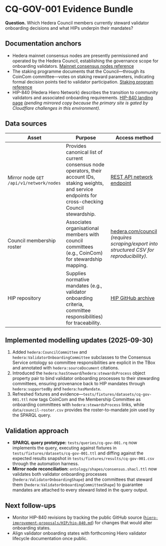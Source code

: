 # CQ-GOV-001 Evidence Bundle

**Question.** Which Hedera Council members currently steward validator onboarding decisions and what HIPs underpin their mandates?

## Documentation anchors

* Hedera mainnet consensus nodes are presently permissioned and operated by the Hedera Council, establishing the governance scope for onboarding validators. [Mainnet consensus nodes reference](https://raw.githubusercontent.com/hashgraph/hedera-docs/main/networks/mainnet/mainnet-nodes/README.md)
* The staking programme documents that the Council—through its CoinCom committee—votes on staking reward parameters, indicating formal decision points tied to validator participation. [Staking program reference](https://raw.githubusercontent.com/hashgraph/hedera-docs/main/core-concepts/staking/staking.md#phase-iii-staking-rewards-program-launch)
* HIP-840 (Hedera Hiero Network) describes the transition to community validators and associated onboarding requirements. [HIP-840 landing page](https://hips.hedera.com/hip/hip-840) *(pending mirrored copy because the primary site is gated by Cloudflare challenges in this environment).* 

## Data sources

| Asset | Purpose | Access method |
| ----- | ------- | ------------- |
| Mirror node `GET /api/v1/network/nodes` | Provides canonical list of current consensus node operators, their account IDs, staking weights, and service endpoints for cross-checking Council stewardship. | [REST API network endpoint](https://raw.githubusercontent.com/hashgraph/hedera-docs/main/sdks-and-apis/rest-api/network.md) |
| Council membership roster | Associates organisational members with council committees (e.g., CoinCom) for stewardship mapping. | [hedera.com/council](https://hedera.com/council) *(requires scraping/export into structured CSV for reproducibility).* | ✅ Cached under [`data/council-roster.csv`](../../../data/council-roster.csv) |
| HIP repository | Supplies normative mandates (e.g., validator onboarding criteria, committee responsibilities) for traceability. | [HIP GitHub archive](https://github.com/hiero-ledger/hiero-improvement-proposals) |

## Implemented modelling updates (2025-09-30)

1. Added `hedera:CouncilCommittee` and `hedera:ValidatorOnboardingCommittee` subclasses to the Consensus Service ontology so committee responsibilities are explicit in the TBox and annotated with `hedera:sourceDocument` citations.
2. Introduced the `hedera:hasSteward`/`hedera:stewardsProcess` object property pair to bind validator onboarding processes to their stewarding committees, ensuring provenance back to HIP mandates through `hedera:supportedBy` and `hedera:hasMandate`.
3. Refreshed fixtures and evidence—`tests/fixtures/datasets/cq-gov-001.ttl` now tags CoinCom and the Membership Committee as onboarding committees with `hedera:stewardsProcess` links, while `data/council-roster.csv` provides the roster-to-mandate join used by the SPARQL query.

## Validation approach

* **SPARQL query prototype:**
  `tests/queries/cq-gov-001.rq` now implements the query, executing against fixtures in `tests/fixtures/datasets/cq-gov-001.ttl` and diffing against the expected results snapshot in `tests/fixtures/results/cq-gov-001.csv` through the automation harness.
* **Mirror node reconciliation:** `ontology/shapes/consensus.shacl.ttl` now validates both validator onboarding processes (`hedera:ValidatorOnboardingShape`) and the committees that steward them (`hedera:ValidatorOnboardingCommitteeShape`) to guarantee mandates are attached to every steward listed in the query output.

## Next follow-ups

* Monitor HIP-840 revisions by tracking the public GitHub source ([`hiero-improvement-proposals/HIP/hip-840.md`](https://raw.githubusercontent.com/hiero-ledger/hiero-improvement-proposals/main/HIP/hip-840.md)) for changes that would alter onboarding states.
* Align validator onboarding states with forthcoming Hiero validator lifecycle documentation once public.
